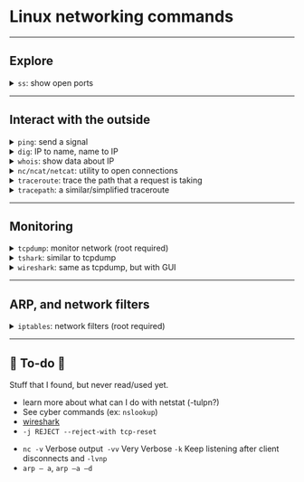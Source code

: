 # Linux networking commands

<hr class="sl">

## Explore

<details class="details-e">
<summary><code>ss</code>: show open ports</summary>

The command can be filtered (`-a`=all, `-4`=IPV4, `-u`=udp...)

```bash
$ ss
$ ss -a
$ ss -4
$ ss -u
```
</details>

<hr class="sr">

## Interact with the outside

<div class="row row-cols-md-2 mt-4"><div>
<details class="details-e">
<summary><code>ping</code>: send a signal</summary>

```bash
$ ping google.fr
$ ping 8.8.8.8
```

Do "x" pings

```bash
$ ping -c x google.fr
```

Other options

* `-b ip`: ping all addresses in the IP range
* `-t ttl`: set the time to live of the ping
* `-s size`: the size of the "ping"
* `-i interval`: the interval between pings
* `-v`: verbose
* `-i interface`: pass via interface
</details>
</div><div>
<details class="details-e">
<summary><code>dig</code>: IP to name, name to IP</summary>

You can give a domain name, or an IP (`-x`).

```bash
# Name
$ dig example.com
# IP
$ dig -x 8.8.8.8
```

Domain name resolution is done by asking a **DNS server**. You can pick which DNS server should be used with `@` (1.1.1.1, 8.8.8.8/8.8.4.4=google...).

```bash
$ dig google.fr @8.8.8.8
```

We can explicitly ask for some data by using the option `-t` with one of the following

* `NS`: nameserver
* `A`: IPV4
* `AAAA`: IPV6
* `MX`: mail server

```bash
$ dig example.com -t A
;; ANSWER SECTION:
google.fr.              300     IN      A  172.217.13.131
$ dig example.com -t AAAA
;; ANSWER SECTION:
google.fr.              300     IN      AAAA 2607:f8b0:4020:805::2003
```

You can also add options: `+stats +trace +nodnssec`.
</details>
</div></div>

<div class="row row-cols-md-2"><div>
<details class="details-e">
<summary><code>whois</code>: show data about IP</summary>

You can also use [whois via their website](https://www.whois.com/whois/).

```bash
$ whois google.fr
$ whois 8.8.8.8
```
</details>
</div><div>
<details class="details-e">
<summary><code>nc/ncat/netcat</code>: utility to open connections</summary>

If you want to be a server, you can pick a port, and listen to find

```bash
$ netcat localhost 33666 -l
$ netcat localhost -p 33666 -l
```

If you are a client, you can connect to a server, and send messages. The server will see them, along with any other client.

```bash
$ netcat localhost 33666
$ netcat localhost -p 33666
```
</details>
</div></div>

<div class="row row-cols-md-2"><div>
<details class="details-e">
<summary><code>traceroute</code>: trace the path that a request is taking</summary>

```bash
$ traceroute localhost
# pass via eth0
$ traceroute localhost -i eth0
```

Use TCP/SYN

```bash
$ sudo traceroute localhost -T
```

</details>
</div><div>
<details class="details-e">
<summary><code>tracepath</code>: a similar/simplified traceroute</summary>

```bash
$ tracepath localhost
```
</details>
</div></div>

<hr class="sl">

## Monitoring

<details class="details-e mt-4">
<summary><code>tcpdump</code>: monitor network (root required)</summary>
<div class="row row-cols-md-2"><div>

* `-i interface` : listen to this interface
* `-e`: show the header of the request
* `-n`: show names instead of addresses
* `-l`: copy results in a buffer (`tcpdump -l | tee file`)
* `-o`: no optimizations (listen take a lot of resources)
* `-F`: read from a file
* `-v`, and `-vv`: show more, or even more verbosity
* `-t`: do not show time
* `host name_or_address`: listen to only one host, you can add other hots with `AND host ...`

</div><div>

Listen for ICMP requests passing by the interface `tun0`

```bash
$ sudo tcpdump ip proto \\icmp -i tun0
```
</div></div>
</details>

<div class="row row-cols-md-2"><div>
<details class="details-e">
<summary><code>tshark</code>: similar to tcpdump</summary>

* `-f "filter"`: see [wireshark capture filters](https://gitlab.com/wireshark/wireshark/-/wikis/CaptureFilters)
* `-F file`: read from a file

```bash
$ tshark -i eth0 -f "host some_ip"
```

</details>
</div><div>
<details class="details-e">
<summary><code>wireshark</code>: same as tcpdump, but with GUI</summary>

See [wireshark](https://www.wireshark.org/download.html). Wireshark is providing a graphical interface. Inside the search bar, you can filter requests/responses

* `ip.src == some_IP`, or `ip.dest == some_IP`
* `ip.addr == some_IP`
* `tcp.port == some_port`, or `udp.port == some_port`
* `http.request.method == GET`, or `... == POST`...
* You can use `&&` (logical AND), `||` (logical OR), `!=` (different)
* You can enter a protocol, or `tcp`/`udp`

Once you find something interesting, right-click on it > Follow TCP Stream, and you will see in a human-readable way the data exchanged.

Use File > Export > HTTP to GET download files.
</details>
</div></div>

<hr class="sr">

## ARP, and network filters

<details class="details-e mt-4">
<summary><code>iptables</code>: network filters (root required)</summary>
<div class="row row-cols-md-2"><div>

* `-t table`: FILTER by default
* `-A chain`: add a rule at the end of the chain
* `-I chain`: add a rule at the start of the chain
* `-D chain`: delete a rule
* `-o interface`: exit via "interface"
* `-i interface`: enter using "interface"
* `-j action`: a chain or:
  * `SNAT/DNAT`: translation source/destination
  * `ACCEPT`: allow
  * `DENY/DROP`: deny without notifying the sender
  * `REJECT`: deny, but notify the sender
* `-s ip`: source <small>(separated by colons)</small>
* `-d ip`: destination (s<small>(separated by colons)</small>
* `--sport port`: source port
* `--dport port`: destination port
* `--to ip`: if SNAT/DNAT, the new source/destination
* `-p protocol`: which protocol

**Note**: you can use `!` (NOT), such as `-s !127.0.0.1` meaning every packet not having "127.0.0.1" as `source` will be filtered.
</div><div>

List tables

```bash
$ sudo iptables -L
```

DROP any packet using the protocol TCP, on the port 22, that has our machine for destination, emitted by `172.16.1.1`.

```bash
$ sudo iptables -t filter -A INPUT -s 172.16.1.1 -p tcp --dport 22 -j DROP
```

Hide any IP address using host1 IP address (50.50.50.50), when machines are sending a packet passing by this machine, using the network interface "eth2".

```bash
$ sudo iptables -t NAT -A POSTROUTING -o eth2 -j SNAT --to-source 50.50.50.50
```
</div></div>
</details>

<hr class="sep-both">

## 👻 To-do 👻

Stuff that I found, but never read/used yet.

<div class="row row-cols-md-2"><div>

* learn more about what can I do with netstat (-tulpn?)
* See cyber commands (ex: `nslookup`)
* [wireshark](https://unit42.paloaltonetworks.com/wireshark-workshop-videos/)
* `-j REJECT --reject-with tcp-reset`
</div><div>

* `nc -v` Verbose output` -vv` Very Verbose `-k` Keep listening after client disconnects and `-lvnp`
* `arp – a`, `arp –a –d`
</div></div>
